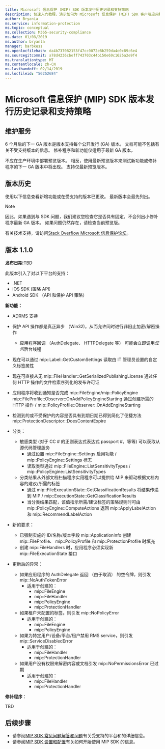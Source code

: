```yaml
---
title: Microsoft 信息保护 (MIP) SDK 版本发行历史记录和支持策略
description: 快速入门教程，演示如何为 Microsoft 信息保护 (MIP) SDK 客户端应用程序编写初始化逻辑。
author: BryanLa
ms.service: information-protection
ms.topic: conceptual
ms.collection: M365-security-compliance
ms.date: 01/08/2019
ms.author: bryanla
manager: barbkess
ms.openlocfilehash: da4b737082153f47cc0072e8b259da4c0c89c6e4
ms.sourcegitcommit: a78d4236cbeff743703c44b150e69c1625a2e9f4
ms.translationtype: MT
ms.contentlocale: zh-CN
ms.lasthandoff: 02/14/2019
ms.locfileid: "56252684"
---
```

# <a name="microsoft-information-protection-mip-sdk-version-release-history-and-support-policy"></a>Microsoft 信息保护 (MIP) SDK 版本发行历史记录和支持策略

## <a name="servicing"></a>维护服务 

6 个月后的下一 GA 版本是版本支持每个公开发行 (GA) 版本。 文档可能不包括有关不受支持版本的信息。 修补程序和新功能仅适用于最新 GA 版本。

不应在生产环境中部署预览版本。 相反，使用最新预览版本来测试新功能或修补程序的下一 GA 版本中将出现。 支持仅最新预览版本。

## <a name="release-history"></a>版本历史

使用以下信息查看新增功能或在受支持的版本已更改。 最新版本会最先列出。 

> [!NOTE]
> 因此，如果遇到与 SDK 问题，我们建议您检查它是否具有固定，不会列出小修补程序最新 GA 版本。 如果问题仍然存在，请检查当前预览版。
>  
> 有关技术支持，请访问[Stack Overflow Microsoft 信息保护论坛](https://stackoverflow.com/questions/tagged/microsoft-information-protection)。 

## <a name="version-110"></a>版本 1.1.0

**发布日期**:TBD

此版本引入了对以下平台的支持：

  - .NET
  - iOS SDK (策略 API)
  - Android SDK （API 和保护 API 策略）

**新功能：**

- ADRMS 支持
- 保护 API 操作都是真正异步 （Win32)，从而允许同时进行非阻止加密/解密操作
  - 应用程序回调 （AuthDelegate、 HTTPDelegate 等） 可能会立即调用*任何*后台线程
- 现在可以通过 mip::Label::GetCustomSettings 读取由 IT 管理员设置的自定义标签属性
- 现在可直接从无 mip::FileHandler::GetSerializedPublishingLicense 通过任何 HTTP 操作的文件检索序列化的发布许可证
- 应用程序将收到通知是否完成 mip::FileEngine/mip::PolicyEngine mip::FileProfile::Observer::OnAddPolicyEngineStarting 通过创建所需的 HTTP 操作 / mip::PolicyProfile::Observer::OnAddEngineStarting
- 检测到的或不受保护的内容是否具有到期日期已得到简化了便捷方法 mip::ProtectionDescriptor::DoesContentExpire
- 分类：
  - 敏感类型 (对于 CC # 的正则表达式表达式 passport #，等等) 可以获取从源代码管理服务
    - 通过设置 mip::FileEngine::Settings 启用功能 / mip::PolicyEngine::Settings 标志
    - 读取类型通过 mip::FileEngine::ListSensitivityTypes / mip::PolicyEngine::ListSensitivityTypes
  - 分类结果从外部文档扫描程序实用程序可以提供给 MIP 来驱动根据文档内容的建议/所需的标签
    - 通过 mip::FileExecutionState::GetClassificationResults 将结果传递到 MIP / mip::ExecutionState::GetClassificationResults
    - 当分类结果匹配，该值指示所需/建议标签的策略规则时可由 mip::PolicyEngine::ComputeActions 返回 mip::ApplyLabelAction 和 mip::RecommendLabelAction

- 新的要求：
  - 已强制实施的 ID/名称/版本字段 mip::ApplicationInfo 创建 mip::FileProfile、 mip::PolicyProfile 和 mip::ProtectionProfile 时填充
  - 创建 mip::FileHandlers 时，应用程序必须实现新 mip::FileExecutionState 接口
  
- 更新后的异常：
  - 如果应用程序的 AuthDelegate 返回 （由于取消） 的空令牌，则引发 mip::NoAuthTokenError
    - 适用于创建的：
      - mip::FileEngine
      - mip::FileHandler
      - mip::PolicyEngine
      - mip::ProtectionHandler
  - 如果租户未配置的标签，则引发 mip::NoPolicyError
    - 适用于创建的：
      - mip::FileEngine
      - mip::PolicyEngine
  - 如果为特定用户/设备/平台/租户禁用 RMS service，则引发 mip::ServiceDisabledError
    - 适用于创建的：
      - mip::FileHandler
      - mip::ProtectionHandler
  - 如果用户没有权限来解密内容或文档引发 mip::NoPermissionsError 已过期
    - 适用于创建的：
      - mip::FileHandler
      - mip::ProtectionHandler

**修补程序**：

TBD

## <a name="next-steps"></a>后续步骤

- 请参阅[MIP SDK 常见问题解答和问题](faqs-known-issues.md)有关受支持的平台和的详细信息。
- 请参阅[MIP SDK 设置和配置](setup-configure-mip.md)有关如何开始使用 MIP SDK 的信息。
